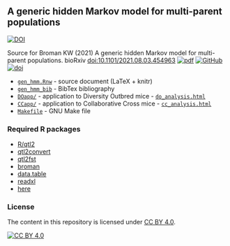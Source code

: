 ## A generic hidden Markov model for multi-parent populations

[![DOI](https://zenodo.org/badge/380058622.svg)](https://zenodo.org/badge/latestdoi/380058622)

Source for Broman KW (2021) A generic hidden Markov model
for multi-parent populations. bioRxiv [doi:10.1101/2021.08.03.454963](https://doi.org/10.1101/2021.08.03.454963)
[![pdf](https://kbroman.org/icons16/pdf-icon.png)](https://www.biorxiv.org/content/10.1101/2021.08.03.454963v1.full.pdf)
[![GitHub](https://kbroman.org/icons16/github-icon.png)](https://github.com/kbroman/Paper_GenericHMM)
[![doi](https://kbroman.org/icons16/doi-icon.png)](https://doi.org/10.1101/2021.08.03.454963)

- [`gen_hmm.Rnw`](gen_hmm.Rnw) - source document (LaTeX + knitr)
- [`gen_hmm_bib`](gen_hmm.bib) - BibTex bibliography
- [`DOapp/`](DOapp) - application to Diversity Outbred mice - [`do_analysis.html`](https://kbroman.org/Paper_GenericHMM/DOapp/do_analysis.html)
- [`CCapp/`](CCapp) - application to Collaborative Cross mice - [`cc_analysis.html`](https://kbroman.org/Paper_GenericHMM/CCapp/cc_analysis.html)
- [`Makefile`](Makefile) - GNU Make file


### Required R packages

- [R/qtl2](https://kbroman.org/qtl2)
- [qtl2convert](https://github.com/kbroman/qtl2convert)
- [qtl2fst](https:/github.com/kbroman/qtl2fst)
- [broman](https://github.com/kbroman/broman)
- [data.table](https://rdatatable.gitlab.io/data.table/)
- [readxl](https://readxl.tidyverse.org)
- [here](https://here.r-lib.org)


### License

The content in this repository is licensed under
[CC BY 4.0](https://creativecommons.org/licenses/by/4.0/).

[![CC BY 4.0](https://licensebuttons.net/l/by/4.0/88x31.png)](https://creativecommons.org/licenses/by/4.0/)
